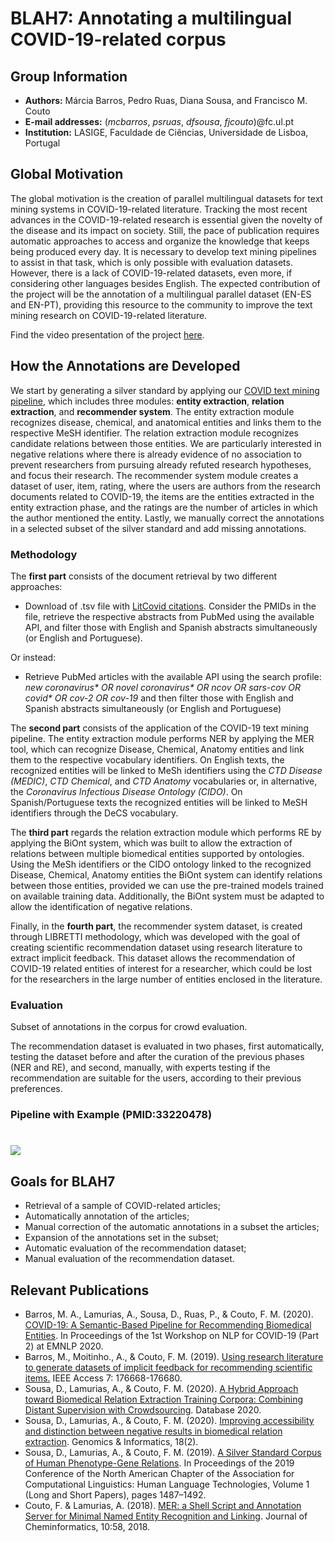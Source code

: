 # BLAH7: Annotating a multilingual COVID-19-related corpus

## Group Information

- **Authors:** Márcia Barros, Pedro Ruas, Diana Sousa, and Francisco M. Couto
- **E-mail addresses:** (*mcbarros*, *psruas*, *dfsousa*, *fjcouto*)@fc.ul.pt
- **Institution:** LASIGE, Faculdade de Ciências, Universidade de Lisboa, Portugal



## Global Motivation

The global motivation is the creation of parallel multilingual datasets for text mining systems in COVID-19-related literature. Tracking the most recent advances in the COVID-19-related research is essential given the novelty of the disease and its impact on society. Still, the pace of publication requires automatic approaches to access and organize the knowledge that keeps being produced every day. It is necessary to develop text mining pipelines to assist in that task, which is only possible with evaluation datasets. However, there is a lack of COVID-19-related datasets, even more, if considering other languages besides English. The expected contribution of the project will be the annotation of a multilingual parallel dataset (EN-ES and EN-PT), providing this resource to the community to improve the text mining research on COVID-19-related literature.

Find the video presentation of the project [here](https://drive.google.com/file/d/1QAfdQBBGZylwOQ5K0l5woqQNbWmSoLmq/view?usp=sharing).
## How the Annotations are Developed
We start by generating a silver standard by applying our [COVID text mining pipeline](https://github.com/lasigeBioTM/knowledge-extraction-from-CORD-19), which includes three modules: **entity extraction**, **relation extraction**, and **recommender system**. The entity extraction module recognizes disease, chemical, and anatomical entities and links them to the respective MeSH identifier. The relation extraction module recognizes candidate relations between those entities. We are particularly interested in negative relations where there is already evidence of no association to prevent researchers from pursuing already refuted research hypotheses, and focus their research. The recommender system module creates a dataset of user, item, rating, where the users are authors from the research documents related to COVID-19, the items are the entities extracted in the entity extraction phase, and the ratings are the number of articles in which the author mentioned the entity.
Lastly, we manually correct the annotations in a selected subset of the silver standard and add missing annotations.

### Methodology 

The **first part** consists of the document retrieval by two different approaches:
- Download of .tsv file with [LitCovid citations](https://www.ncbi.nlm.nih.gov/research/coronavirus/#data-download). Consider the PMIDs in the file, retrieve the respective abstracts from PubMed using the available API, and filter those with English and Spanish abstracts simultaneously (or English and Portuguese).

Or instead:

- Retrieve PubMed articles with the available API using the search profile: *new coronavirus\* OR novel coronavirus\* OR ncov OR sars-cov OR covid\* OR cov-2 OR cov-19* and then filter those with English and Spanish abstracts simultaneously (or English and Portuguese)

The **second part** consists of the application of the COVID-19 text mining pipeline. The entity extraction module performs NER by applying the MER tool, which can recognize Disease, Chemical, Anatomy entities and link them to the respective vocabulary identifiers. On English texts, the recognized entities will be linked to MeSh identifiers using the *CTD Disease (MEDIC)*, *CTD Chemical*, and *CTD Anatomy* vocabularies or, in alternative, the *Coronavirus Infectious Disease Ontology (CIDO)*. On Spanish/Portuguese texts the recognized entities will be linked to MeSH identifiers through the DeCS vocabulary.

The **third part** regards the relation extraction module which performs RE by applying the BiOnt system, which was built to allow the extraction of relations between multiple biomedical entities supported by ontologies. Using the MeSh identifiers or the CIDO ontology linked to the recognized Disease, Chemical, Anatomy entities the BiOnt system can identify relations between those entities, provided we can use the pre-trained models trained on available training data. Additionally, the BiOnt system must be adapted to allow the identification of negative relations. 

Finally, in the **fourth part**, the recommender system dataset, is created through LIBRETTI methodology, which was developed with the goal of creating scientific recommendation dataset using research literature to extract implicit feedback. 
This dataset allows the recommendation of COVID-19 related entities of interest for a researcher, which could be lost for the researchers in the large number of entities enclosed in the literature.  



### Evaluation

Subset of annotations in the corpus for crowd evaluation.

The recommendation dataset is evaluated in two phases, first automatically, testing the dataset before and after the 
curation of the previous phases (NER and RE), and second, manually, with experts testing if the recommendation are 
suitable for the users, according to their previous preferences.

### Pipeline with Example (PMID:33220478)

#  <img src="https://github.com/lasigeBioTM/blah7/blob/main/pipeline.png">

## Goals for BLAH7

- Retrieval of a sample of COVID-related articles;
- Automatically annotation of the articles;
- Manual correction of the automatic annotations in a subset the articles;
- Expansion of the annotations set in the subset;
- Automatic evaluation of the recommendation dataset;
- Manual evaluation of the recommendation dataset.

## Relevant Publications

-  Barros, M. A., Lamurias, A., Sousa, D., Ruas, P., & Couto, F. M. (2020). [COVID-19: A Semantic-Based Pipeline for Recommending Biomedical Entities](https://www.aclweb.org/anthology/2020.nlpcovid19-2.20/). In Proceedings of the 1st Workshop on NLP for COVID-19 (Part 2) at EMNLP 2020.
- Barros, M., Moitinho., A., & Couto, F. M.  (2019). [Using research literature to generate datasets of implicit feedback for recommending scientific items.](https://ieeexplore.ieee.org/abstract/document/8924687) IEEE Access 7: 176668-176680.
- Sousa, D., Lamurias, A., & Couto, F. M. (2020). [A Hybrid Approach toward Biomedical Relation Extraction Training Corpora: Combining Distant Supervision with Crowdsourcing](https://academic.oup.com/database/article/doi/10.1093/database/baaa104/6013761?login=true). Database 2020.
- Sousa, D., Lamurias, A., & Couto, F. M. (2020). [Improving accessibility and distinction between negative results in biomedical relation extraction](https://genominfo.org/journal/view.php?number=606&viewtype=pubreader). Genomics & Informatics, 18(2). 
- Sousa, D., Lamurias, A., & Couto, F. M. (2019). [A Silver Standard Corpus of Human Phenotype-Gene Relations](https://www.aclweb.org/anthology/N19-1152/). In Proceedings of the 2019 Conference of the North American Chapter of the Association for Computational Linguistics: Human Language Technologies, Volume 1 (Long and Short Papers), pages 1487–1492.
- Couto, F. & Lamurias, A. (2018). [MER: a Shell Script and Annotation Server for Minimal Named Entity Recognition and Linking](https://doi.org/10.1186/s13321-018-0312-9). Journal of Cheminformatics, 10:58, 2018. 



